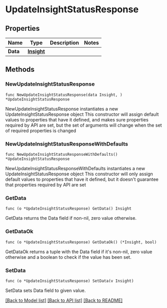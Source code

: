 # UpdateInsightStatusResponse

## Properties

Name | Type | Description | Notes
------------ | ------------- | ------------- | -------------
**Data** | [**Insight**](Insight.md) |  | 

## Methods

### NewUpdateInsightStatusResponse

`func NewUpdateInsightStatusResponse(data Insight, ) *UpdateInsightStatusResponse`

NewUpdateInsightStatusResponse instantiates a new UpdateInsightStatusResponse object
This constructor will assign default values to properties that have it defined,
and makes sure properties required by API are set, but the set of arguments
will change when the set of required properties is changed

### NewUpdateInsightStatusResponseWithDefaults

`func NewUpdateInsightStatusResponseWithDefaults() *UpdateInsightStatusResponse`

NewUpdateInsightStatusResponseWithDefaults instantiates a new UpdateInsightStatusResponse object
This constructor will only assign default values to properties that have it defined,
but it doesn't guarantee that properties required by API are set

### GetData

`func (o *UpdateInsightStatusResponse) GetData() Insight`

GetData returns the Data field if non-nil, zero value otherwise.

### GetDataOk

`func (o *UpdateInsightStatusResponse) GetDataOk() (*Insight, bool)`

GetDataOk returns a tuple with the Data field if it's non-nil, zero value otherwise
and a boolean to check if the value has been set.

### SetData

`func (o *UpdateInsightStatusResponse) SetData(v Insight)`

SetData sets Data field to given value.



[[Back to Model list]](../README.md#documentation-for-models) [[Back to API list]](../README.md#documentation-for-api-endpoints) [[Back to README]](../README.md)


